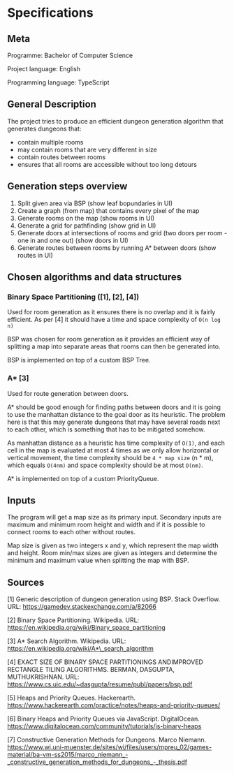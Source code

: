 # Specifications

## Meta

Programme: Bachelor of Computer Science

Project language: English

Programming language: TypeScript

## General Description

The project tries to produce an efficient dungeon generation algorithm that generates dungeons that:

- contain multiple rooms
- may contain rooms that are very different in size
- contain routes between rooms
- ensures that all rooms are accessible without too long detours

## Generation steps overview

1. Split given area via BSP (show leaf bopundaries in UI)
2. Create a graph (from map) that contains every pixel of the map
3. Generate rooms on the map (show rooms in UI)
4. Generate a grid for pathfinding (show grid in UI)
5. Generate doors at intersections of rooms and grid (two doors per room - one in and one out) (show doors in UI)
6. Generate routes between rooms by running A\* between doors (show routes in UI)

## Chosen algorithms and data structures

### Binary Space Partitioning ([1], [2], [4])

Used for room generation as it ensures there is no overlap and it is fairly efficient. As per [4] it should have a time and space complexity of `O(n log n)`

BSP was chosen for room generation as it provides an efficient way of splitting a map into separate areas that rooms can then be generated into.

BSP is implemented on top of a custom BSP Tree.

### A\* [3]

Used for route generation between doors.

A\* should be good enough for finding paths between doors and it is going to use the manhattan distance to the goal door as its heuristic. The problem here is that this may generate dungeons that may have several roads next to each other, which is something that has to be mitigated somehow.

As manhattan distance as a heuristic has time complexity of `O(1)`, and each cell in the map is evaluated at most 4 times as we only allow horizontal or vertical movement, the time complexity should be `4 * map size` (n \* m), which equals `O(4nm)` and space complexity should be at most `O(nm)`.

A\* is implemented on top of a custom PriorityQueue.

## Inputs

The program will get a map size as its primary input. Secondary inputs are maximum and minimum room height and width and if it is possible to connect rooms to each other without routes.

Map size is given as two integers x and y, which represent the map width and height. Room min/max sizes are given as integers and determine the minimum and maximum value when splitting the map with BSP.

## Sources

[1] Generic description of dungeon generation using BSP. Stack Overflow. URL: https://gamedev.stackexchange.com/a/82066

[2] Binary Space Partitioning. Wikipedia. URL: https://en.wikipedia.org/wiki/Binary_space_partitioning

[3] A* Search Algorithm. Wikipedia. URL: https://en.wikipedia.org/wiki/A*\_search_algorithm

[4] EXACT SIZE OF BINARY SPACE PARTITIONINGS ANDIMPROVED RECTANGLE TILING ALGORITHMS. BERMAN, DASGUPTA, MUTHUKRISHNAN. URL: https://www.cs.uic.edu/~dasgupta/resume/publ/papers/bsp.pdf

[5] Heaps and Priority Queues. Hackerearth. https://www.hackerearth.com/practice/notes/heaps-and-priority-queues/

[6] Binary Heaps and Priority Queues via JavaScript. DigitalOcean. https://www.digitalocean.com/community/tutorials/js-binary-heaps

[7] Constructive Generation Methods for Dungeons. Marco Niemann. https://www.wi.uni-muenster.de/sites/wi/files/users/mpreu_02/games-material/ba-vm-ss2015/marco_niemann_-_constructive_generation_methods_for_dungeons_-_thesis.pdf
